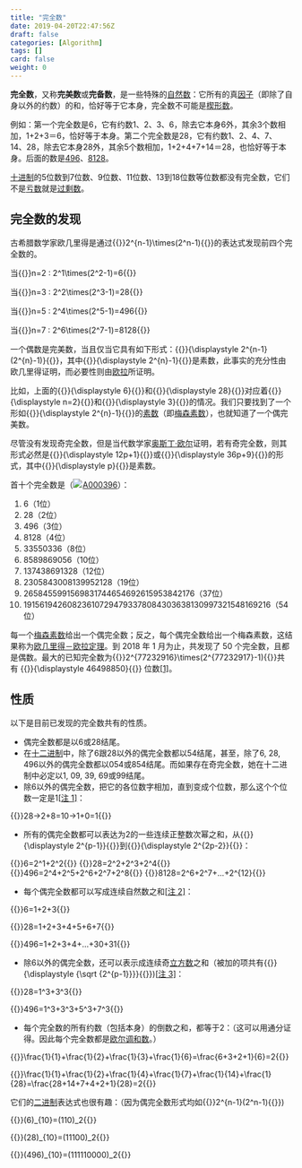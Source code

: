 ```yaml
---
title: "完全数"
date: 2019-04-20T22:47:56Z
draft: false
categories: [Algorithm]
tags: []
card: false
weight: 0
---
```


**完全数**，又称**完美数**或**完备数**，是一些特殊的[自然数](https://zh.wikipedia.org/wiki/%E8%87%AA%E7%84%B6%E6%95%B0)：它所有的真[因子](https://zh.wikipedia.org/wiki/%E5%9B%A0%E5%AD%90)（即除了自身以外的约数）的和，恰好等于它本身，完全数不可能是[楔形数](https://zh.wikipedia.org/wiki/%E6%A5%94%E5%BD%A2%E6%95%B8)。

例如：第一个完全数是6，它有约数1、2、3、6，除去它本身6外，其余3个数相加，1+2+3＝6，恰好等于本身。第二个完全数是28，它有约数1、2、4、7、14、28，除去它本身28外，其余5个数相加，1+2+4+7+14＝28，也恰好等于本身。后面的数是[496](https://zh.wikipedia.org/wiki/496)、[8128](https://zh.wikipedia.org/wiki/8128)。

[十进制](https://zh.wikipedia.org/wiki/%E5%8D%81%E9%80%B2%E4%BD%8D)的5位数到7位数、9位数、11位数、13到18位数等位数都没有完全数，它们不是[亏数](https://zh.wikipedia.org/wiki/%E4%BA%8F%E6%95%B0)就是[过剩数](https://zh.wikipedia.org/wiki/%E9%81%8E%E5%89%A9%E6%95%B8)。

<!--more-->

## 完全数的发现

古希腊数学家欧几里得是通过{{<latex>}}2^{n-1}\times(2^n-1){{</latex>}}的表达式发现前四个完全数的。

当{{<latex>}}n=2 : 2^1\times(2^2-1)=6{{</latex>}}

当{{<latex>}}n=3 : 2^2\times(2^3-1)=28{{</latex>}}

当{{<latex>}}n=5 : 2^4\times(2^5-1)=496{{</latex>}}

当{{<latex>}}n=7 : 2^6\times(2^7-1)=8128{{</latex>}}

一个偶数是完美数，当且仅当它具有如下形式：{{<latex>}}{\displaystyle 2^{n-1}(2^{n}-1)}{{</latex>}}，其中{{<latex>}}{\displaystyle 2^{n}-1}{{</latex>}}是素数，此事实的充分性由欧几里得证明，而必要性则由[欧拉](https://zh.wikipedia.org/wiki/%E6%AD%90%E6%8B%89)所证明。

比如，上面的{{<latex>}}{\displaystyle 6}{{</latex>}}和{{<latex>}}{\displaystyle 28}{{</latex>}}对应着{{<latex>}}{\displaystyle n=2}{{</latex>}}和{{<latex>}}{\displaystyle 3}{{</latex>}}的情况。我们只要找到了一个形如{{<latex>}}{\displaystyle 2^{n}-1}​{{</latex>}}的[素数](https://zh.wikipedia.org/wiki/%E7%B4%A0%E6%95%B0)（即[梅森素数](https://zh.wikipedia.org/wiki/%E6%A2%85%E6%A3%AE%E7%B4%A0%E6%95%B0)），也就知道了一个偶完美数。

尽管没有发现奇完全数，但是当代数学家[奥斯丁·欧尔](https://zh.wikipedia.org/wiki/%E5%A5%A5%E6%96%AF%E4%B8%81%C2%B7%E6%AC%A7%E5%B0%94)证明，若有奇完全数，则其形式必然是{{<latex>}}{\displaystyle 12p+1}{{</latex>}}或{{<latex>}}{\displaystyle 36p+9}{{</latex>}}的形式，其中{{<latex>}}{\displaystyle p}{{</latex>}}是素数。

首十个完全数是（[![](https://upload.wikimedia.org/wikipedia/commons/thumb/d/d8/OEISicon_light.svg/14px-OEISicon_light.svg.png)](https://zh.wikipedia.org/wiki/OEIS) [A000396](https://oeis.org/A000396)）：

1. 6（1位）
2. 28（2位）
3. 496（3位）
4. 8128（4位）
5. 33550336（8位）
6. 8589869056（10位）
7. 137438691328（12位）
8. 2305843008139952128（19位）
9. 2658455991569831744654692615953842176（37位）
10. 191561942608236107294793378084303638130997321548169216（54位）



每一个[梅森素数](https://zh.wikipedia.org/wiki/%E6%A2%85%E6%A3%AE%E7%B4%A0%E6%95%B0)给出一个偶完全数；反之，每个偶完全数给出一个梅森素数，这结果称为[欧几里得－欧拉定理](https://zh.wikipedia.org/wiki/%E6%AD%90%E5%B9%BE%E9%87%8C%E5%BE%97%EF%BC%8D%E6%AD%90%E6%8B%89%E5%AE%9A%E7%90%86)。到 2018 年 1 月为止，共发现了 50 个完全数，且都是偶数。最大的已知完全数为{{<latex>}}2^{77232916}\times(2^{77232917}-1){{</latex>}}共有 {{<latex>}}{\displaystyle 46498850}{{</latex>}} 位数[[1\]](https://zh.wikipedia.org/wiki/%E5%AE%8C%E5%85%A8%E6%95%B0#cite_note-1)。

## 性质

以下是目前已发现的完全数共有的性质。

- 偶完全数都是以6或28结尾。
- 在[十二进制](https://zh.wikipedia.org/wiki/%E5%8D%81%E4%BA%8C%E8%BF%9B%E5%88%B6)中，除了6跟28以外的偶完全数都以54结尾，甚至，除了6, 28, 496以外的偶完全数都以054或854结尾。而如果存在奇完全数，她在十二进制中必定以1, 09, 39, 69或99结尾。
- 除6以外的偶完全数，把它的各位数字相加，直到变成个位数，那么这个个位数一定是1[[注 1\]](https://zh.wikipedia.org/wiki/%E5%AE%8C%E5%85%A8%E6%95%B0#cite_note-2)：

{{<latex>}}28→2+8=10→1+0=1{{</latex>}}

- 所有的偶完全数都可以表达为2的一些连续正整数次幂之和，从{{<latex>}}{\displaystyle 2^{p-1}}{{</latex>}}到{{<latex>}}{\displaystyle 2^{2p-2}}{{</latex>}}：

{{<latex>}}6=2^1+2^2{{</latex>}}
{{<latex>}}28=2^2+2^3+2^4{{</latex>}}
{{<latex>}}496=2^4+2^5+2^6+2^7+2^8{{</latex>}}
{{<latex>}}8128=2^6+2^7+...+2^{12}{{</latex>}}

- 每个偶完全数都可以写成连续自然数之和[[注 2\]](https://zh.wikipedia.org/wiki/%E5%AE%8C%E5%85%A8%E6%95%B0#cite_note-3)：

{{<latex>}}6=1+2+3{{</latex>}}

{{<latex>}}28=1+2+3+4+5+6+7{{</latex>}}

{{<latex>}}496=1+2+3+4+…+30+31{{</latex>}}

* 除6以外的偶完全数，还可以表示成连续奇[立方数](https://zh.wikipedia.org/wiki/%E7%AB%8B%E6%96%B9%E6%95%B0)之和（被加的项共有{{<latex>}}{\displaystyle {\sqrt {2^{p-1}}}}{{</latex>}})[[注 3\]](https://zh.wikipedia.org/wiki/%E5%AE%8C%E5%85%A8%E6%95%B0#cite_note-4)：

{{<latex>}}28=1^3+3^3{{</latex>}}

{{<latex>}}496=1^3+3^3+5^3+7^3{{</latex>}}

- 每个完全数的所有约数（包括本身）的倒数之和，都等于2：（这可以用通分证得。因此每个完全数都是[欧尔调和数](https://zh.wikipedia.org/wiki/%E6%AD%90%E7%88%BE%E8%AA%BF%E5%92%8C%E6%95%B8)。）

{{<latex>}}\frac{1}{1}+\frac{1}{2}+\frac{1}{3}+\frac{1}{6}=\frac{6+3+2+1}{6}=2​{{</latex>}}

{{<latex>}}\frac{1}{1}+\frac{1}{2}+\frac{1}{4}+\frac{1}{7}+\frac{1}{14}+\frac{1}{28}=\frac{28+14+7+4+2+1}{28}=2{{</latex>}}

它们的[二进制](https://zh.wikipedia.org/wiki/%E4%BA%8C%E8%BF%9B%E5%88%B6)表达式也很有趣：（因为偶完全数形式均如{{<latex>}}2^{n-1}(2^n-1){{</latex>}})

{{<latex>}}(6)_{10}=(110)_2​{{</latex>}}

{{<latex>}}(28)_{10}=(11100)_2{{</latex>}}

{{<latex>}}(496)_{10}=(111110000)_2{{</latex>}}

